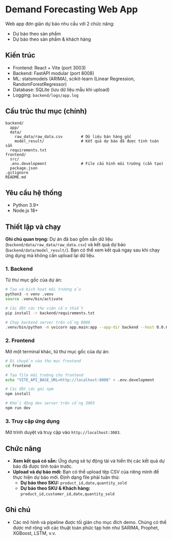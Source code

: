 # Demand Forecasting Web App

Web app đơn giản dự báo nhu cầu với 2 chức năng:
- Dự báo theo sản phẩm
- Dự báo theo sản phẩm & khách hàng

## Kiến trúc
- Frontend: React + Vite (port 3003)
- Backend: FastAPI modular (port 8008)
- ML: statsmodels (ARIMA), scikit-learn (Linear Regression, RandomForestRegressor)
- Database: SQLite (lưu dữ liệu mẫu khi upload)
- Logging: `backend/logs/app.log`

## Cấu trúc thư mục (chính)
```
backend/
  app/
  data/
    raw_data/raw_data.csv        # Dữ liệu bán hàng gốc
    model_result/                # Kết quả dự báo đã được tính toán sẵn
  requirements.txt
frontend/
  src/
  .env.development               # File cấu hình môi trường (cần tạo)
  package.json
.gitignore
README.md
```

## Yêu cầu hệ thống
- Python 3.9+
- Node.js 18+

## Thiết lập và chạy

**Ghi chú quan trọng:** Dự án đã bao gồm sẵn dữ liệu (`backend/data/raw_data/raw_data.csv`) và kết quả dự báo (`backend/data/model_result/`). Bạn có thể xem kết quả ngay sau khi chạy ứng dụng mà không cần upload lại dữ liệu.

### 1. Backend

Từ thư mục gốc của dự án:

```bash
# Tạo và kích hoạt môi trường ảo
python3 -m venv .venv
source .venv/bin/activate

# Cài đặt các thư viện cần thiết
pip install -r backend/requirements.txt

# Chạy backend server trên cổng 8008
.venv/bin/python -m uvicorn app.main:app --app-dir backend --host 0.0.0.0 --port 8008 --reload
```

### 2. Frontend

Mở một terminal khác, từ thư mục gốc của dự án:

```bash
# Di chuyển vào thư mục frontend
cd frontend

# Tạo file môi trường cho frontend
echo "VITE_API_BASE_URL=http://localhost:8008" > .env.development

# Cài đặt các gói npm
npm install

# Khởi động dev server trên cổng 3003
npm run dev
```

### 3. Truy cập ứng dụng

Mở trình duyệt và truy cập vào `http://localhost:3003`.

## Chức năng

- **Xem kết quả có sẵn:** Ứng dụng sẽ tự động tải và hiển thị các kết quả dự báo đã được tính toán trước.
- **Upload và dự báo mới:** Bạn có thể upload tệp CSV của riêng mình để thực hiện dự báo mới. Định dạng file phải tuân thủ:
  - **Dự báo theo SKU:** `product_id,date,quantity_sold`
  - **Dự báo theo SKU & Khách hàng:** `product_id,customer_id,date,quantity_sold`

## Ghi chú
- Các mô hình và pipeline được tối giản cho mục đích demo. Chúng có thể được mở rộng với các thuật toán phức tạp hơn như SARIMA, Prophet, XGBoost, LSTM, v.v.
